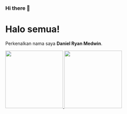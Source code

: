 ### Hi there 👋

# Halo semua! 

Perkenalkan nama saya **Daniel Ryan Medwin**.

<p align="left">
<a href="https://github.com/danielrymeds">
  <img height="180em" src="https://github-readme-stats-eight-theta.vercel.app/api?username=danielrymeds&show_icons=true&theme=algolia&include_all_commits=true&count_private=true"/>
  <img height="180em" src="https://github-readme-stats-eight-theta.vercel.app/api/top-langs/?username=danielrymeds&layout=compact&langs_count=8&theme=algolia"/>
</a>
</p>

<!--
**danielrymeds/danielrymeds** is a ✨ _special_ ✨ repository because its `README.md` (this file) appears on your GitHub profile.

Here are some ideas to get you started:

- 🔭 I’m currently working on ...
- 🌱 I’m currently learning ...
- 👯 I’m looking to collaborate on ...
- 🤔 I’m looking for help with ...
- 💬 Ask me about ...
- 📫 How to reach me: ...
- 😄 Pronouns: ...
- ⚡ Fun fact: ...
-->
